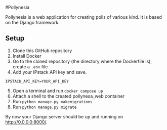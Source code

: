 #Pollynesia

Pollynesia is a web application for creating polls of various kind. It is based on the Django framework.

## Setup
1. Clone this GitHub repository
2. Install Docker
3. Go to the cloned repository (the directory where the Dockerfile is), create a `.env` file 
4. Add your IPstack API key and save.
  ```
  IPSTACK_API_KEY=YOUR_API_KEY
  ```
5. Open a terminal and run `docker compose up`
6. Attach a shell to the created pollynesa_web container
7. Run `python manage.py makemigrations`
8. Run `python manage.py migrate`

By now your Django server should be up and running on http://0.0.0.0:8000/.
